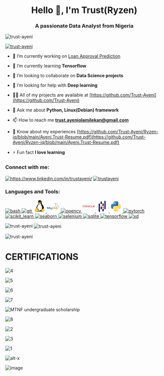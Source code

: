 <h1 align="center">Hello 👋, I'm Trust(Ryzen)</h1>
<h3 align="center">A passionate Data Analyst from Nigeria</h3>

<p align="left"> <img src="https://komarev.com/ghpvc/?username=trust-ayeni&label=Profile%20views&color=0e75b6&style=flat" alt="trust-ayeni" /> </p>

<p align="left"> <a href="https://github.com/ryo-ma/github-profile-trophy"><img src="https://github-profile-trophy.vercel.app/?username=trust-ayeni" alt="trust-ayeni" /></a> </p>

- 🔭 I’m currently working on [Loan Approval Prediction](https://github.com/Trust-Ayeni/Finance-loan-Analysis)

- 🌱 I’m currently learning **Tensorflow**

- 👯 I’m looking to collaborate on **Data Science projects**

- 🤝 I’m looking for help with **Deep learning**

- 👨‍💻 All of my projects are available at [https://github.com/Trust-Ayeni](https://github.com/Trust-Ayeni)

- 💬 Ask me about **Python, Linux(Debian) framework**

- 📫 How to reach me **trust.ayeniolamilekan@gmail.com**

- 📄 Know about my experiences [https://github.com/Trust-Ayeni/Ryzen-iq/blob/main/Ayeni.Trust-Resume.pdf](https://github.com/Trust-Ayeni/Ryzen-iq/blob/main/Ayeni.Trust-Resume.pdf)

- ⚡ Fun fact **I love learning**

<h3 align="left">Connect with me:</h3>
<p align="left">
<a href="https://linkedin.com/in/https://www.linkedin.com/in/trustayeni/" target="blank"><img align="center" src="https://raw.githubusercontent.com/rahuldkjain/github-profile-readme-generator/master/src/images/icons/Social/linked-in-alt.svg" alt="https://www.linkedin.com/in/trustayeni/" height="30" width="40" /></a>
<a href="https://kaggle.com/trustayeni" target="blank"><img align="center" src="https://raw.githubusercontent.com/rahuldkjain/github-profile-readme-generator/master/src/images/icons/Social/kaggle.svg" alt="trustayeni" height="30" width="40" /></a>
</p>

<h3 align="left">Languages and Tools:</h3>
<p align="left"> <a href="https://www.gnu.org/software/bash/" target="_blank" rel="noreferrer"> <img src="https://www.vectorlogo.zone/logos/gnu_bash/gnu_bash-icon.svg" alt="bash" width="40" height="40"/> </a> <a href="https://git-scm.com/" target="_blank" rel="noreferrer"> <img src="https://www.vectorlogo.zone/logos/git-scm/git-scm-icon.svg" alt="git" width="40" height="40"/> </a> <a href="https://www.linux.org/" target="_blank" rel="noreferrer"> <img src="https://raw.githubusercontent.com/devicons/devicon/master/icons/linux/linux-original.svg" alt="linux" width="40" height="40"/> </a> <a href="https://www.mysql.com/" target="_blank" rel="noreferrer"> <img src="https://raw.githubusercontent.com/devicons/devicon/master/icons/mysql/mysql-original-wordmark.svg" alt="mysql" width="40" height="40"/> </a> <a href="https://opencv.org/" target="_blank" rel="noreferrer"> <img src="https://www.vectorlogo.zone/logos/opencv/opencv-icon.svg" alt="opencv" width="40" height="40"/> </a> <a href="https://www.oracle.com/" target="_blank" rel="noreferrer"> <img src="https://raw.githubusercontent.com/devicons/devicon/master/icons/oracle/oracle-original.svg" alt="oracle" width="40" height="40"/> </a> <a href="https://pandas.pydata.org/" target="_blank" rel="noreferrer"> <img src="https://raw.githubusercontent.com/devicons/devicon/2ae2a900d2f041da66e950e4d48052658d850630/icons/pandas/pandas-original.svg" alt="pandas" width="40" height="40"/> </a> <a href="https://www.python.org" target="_blank" rel="noreferrer"> <img src="https://raw.githubusercontent.com/devicons/devicon/master/icons/python/python-original.svg" alt="python" width="40" height="40"/> </a> <a href="https://pytorch.org/" target="_blank" rel="noreferrer"> <img src="https://www.vectorlogo.zone/logos/pytorch/pytorch-icon.svg" alt="pytorch" width="40" height="40"/> </a> <a href="https://scikit-learn.org/" target="_blank" rel="noreferrer"> <img src="https://upload.wikimedia.org/wikipedia/commons/0/05/Scikit_learn_logo_small.svg" alt="scikit_learn" width="40" height="40"/> </a> <a href="https://seaborn.pydata.org/" target="_blank" rel="noreferrer"> <img src="https://seaborn.pydata.org/_images/logo-mark-lightbg.svg" alt="seaborn" width="40" height="40"/> </a> <a href="https://www.selenium.dev" target="_blank" rel="noreferrer"> <img src="https://raw.githubusercontent.com/detain/svg-logos/780f25886640cef088af994181646db2f6b1a3f8/svg/selenium-logo.svg" alt="selenium" width="40" height="40"/> </a> <a href="https://www.sqlite.org/" target="_blank" rel="noreferrer"> <img src="https://www.vectorlogo.zone/logos/sqlite/sqlite-icon.svg" alt="sqlite" width="40" height="40"/> </a> <a href="https://www.tensorflow.org" target="_blank" rel="noreferrer"> <img src="https://www.vectorlogo.zone/logos/tensorflow/tensorflow-icon.svg" alt="tensorflow" width="40" height="40"/> </a> <a href="https://www.adobe.com/products/xd.html" target="_blank" rel="noreferrer"> <img src="https://cdn.worldvectorlogo.com/logos/adobe-xd.svg" alt="xd" width="40" height="40"/> </a> </p>

<p><img align="left" src="https://github-readme-stats.vercel.app/api/top-langs?username=trust-ayeni&show_icons=true&locale=en&layout=compact" alt="trust-ayeni" /></p>

<p>&nbsp;<img align="center" src="https://github-readme-stats.vercel.app/api?username=trust-ayeni&show_icons=true&locale=en" alt="trust-ayeni" /></p>

<p><img align="center" src="https://github-readme-streak-stats.herokuapp.com/?user=trust-ayeni&" alt="trust-ayeni" /></p>


# CERTIFICATIONS
![4](https://user-images.githubusercontent.com/96830808/169004234-8c970d3b-2923-45cc-8314-84366ddc0b8a.PNG)

![5](https://user-images.githubusercontent.com/96830808/169004283-d0c9f32c-8dec-47cd-b92c-94582dcc0b1d.PNG)

![6](https://user-images.githubusercontent.com/96830808/169004351-3fc1114c-289b-409e-aacc-9ae008052679.PNG)

![7](https://user-images.githubusercontent.com/96830808/169004402-1ac134c5-02ab-4e2c-90d0-b65ed52a8b4c.PNG)

![MTNF undergraduate scholarship](https://user-images.githubusercontent.com/96830808/169001380-030d80b4-453e-41a3-a34b-b99dea2051ea.jpg)

![8](https://user-images.githubusercontent.com/96830808/169004507-7238d1c1-2139-4904-8667-b7238f8f3797.PNG)

![2](https://user-images.githubusercontent.com/96830808/169004565-f6619ce5-d94c-4cc4-9d7f-942e400bb41f.PNG)

![3](https://user-images.githubusercontent.com/96830808/169004576-0d7ef1e8-9a4e-4e3f-bdac-f9e10b7427d0.PNG)

![1](https://user-images.githubusercontent.com/96830808/169004581-5685e1b6-e240-485d-95f1-abad44e0a701.PNG)

![alt-x](https://user-images.githubusercontent.com/96830808/174746341-bdcc676f-afd5-4cfc-9db5-d957c0802779.png)

![image](https://user-images.githubusercontent.com/96830808/183142801-90baf0b1-75c8-435e-8c38-a7a36c6dc5bc.png)



